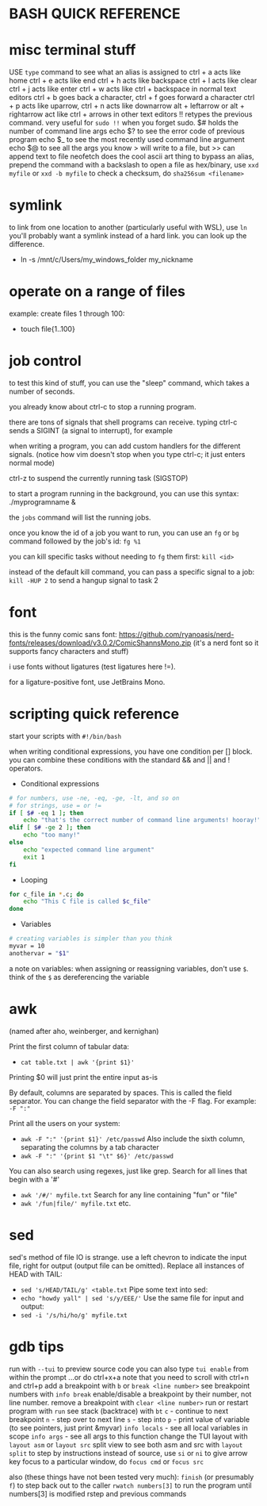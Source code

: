 # BASH QUICK REFERENCE
 
# misc terminal stuff
USE `type` command to see what an alias is assigned to
ctrl + a acts like home
ctrl + e acts like end
ctrl + h acts like backspace
ctrl + l acts like clear
ctrl + j acts like enter
ctrl + w acts like ctrl + backspace in normal text editors
ctrl + b goes back a character, ctrl + f goes forward a character
ctrl + p acts like uparrow, ctrl + n acts like downarrow
alt + leftarrow or alt + rightarrow act like ctrl + arrows in other text editors
!! retypes the previous command. very useful for `sudo !!` when you forget sudo.
$# holds the number of command line args
echo $? to see the error code of previous program
echo $_ to see the most recently used command line argument
echo $@ to see all the args
you know > will write to a file, but >> can append text to file
neofetch does the cool ascii art thing
to bypass an alias, prepend the command with a backslash
to open a file as hex/binary, use `xxd myfile` or `xxd -b myfile`
to check a checksum, do `sha256sum <filename>`

# symlink
to link from one location to another (particularly useful with WSL), use `ln`
you'll probably want a symlink instead of a hard link.
you can look up the difference.
* ln -s /mnt/c/Users/my_windows_folder my_nickname

# operate on a range of files
example: create files 1 through 100:
* touch file{1..100}

# job control
to test this kind of stuff, you can use the "sleep" command, which takes a
number of seconds.

you already know about ctrl-c to stop a running program.

there are tons of signals that shell programs can receive.
typing ctrl-c sends a SIGINT (a signal to interrupt), for example

when writing a program, you can add custom handlers for the different signals.
(notice how vim doesn't stop when you type ctrl-c; it just enters normal mode)

ctrl-z to suspend the currently running task (SIGSTOP)

to start a program running in the background, you can use this syntax:
./myprogramname <args> &

the `jobs` command will list the running jobs.

once you know the id of a job you want to run, you can use an `fg` or `bg`
command followed by the job's id: `fg %1`

you can kill specific tasks without needing to `fg` them first: `kill <id>`

instead of the default kill command, you can pass a specific signal to a job:
`kill -HUP 2` to send a hangup signal to task 2

# font
this is the funny comic sans font:
https://github.com/ryanoasis/nerd-fonts/releases/download/v3.0.2/ComicShannsMono.zip
(it's a nerd font so it supports fancy characters and stuff)

i use fonts without ligatures (test ligatures here !=).

for a ligature-positive font, use JetBrains Mono.

# scripting quick reference
start your scripts with `#!/bin/bash`

when writing conditional expressions, you have one condition per [] block.
you can combine these conditions with the standard && and || and ! operators.

- Conditional expressions
```bash
# for numbers, use -ne, -eq, -ge, -lt, and so on
# for strings, use = or !=
if [ $# -eq 1 ]; then
    echo "that's the correct number of command line arguments! hooray!"
elif [ $# -ge 2 ]; then
    echo "too many!"
else
    echo "expected command line argument"
    exit 1
fi
```

- Looping
```bash
for c_file in *.c; do
    echo "This C file is called $c_file"
done
```

- Variables
```bash
# creating variables is simpler than you think
myvar = 10
anothervar = "$1"
```
a note on variables: when assigning or reassigning variables, don't use `$`.
think of the `$` as dereferencing the variable

# awk
(named after aho, weinberger, and kernighan)

Print the first column of tabular data:
* `cat table.txt | awk '{print $1}'`

Printing $0 will just print the entire input as-is

By default, columns are separated by spaces. This is called the field separator.
You can change the field separator with the -F flag. For example: `-F ":"`

Print all the users on your system:
* `awk -F ":" '{print $1}' /etc/passwd`
Also include the sixth column, separating the columns by a tab character
* `awk -F ":" '{print $1 "\t" $6}' /etc/passwd`

You can also search using regexes, just like grep.
Search for all lines that begin with a '#'
* `awk '/#/' myfile.txt`
Search for any line containing "fun" or "file"
* `awk '/fun|file/' myfile.txt`
etc.

# sed
sed's method of file IO is strange. use a left chevron to indicate the input
file, right for output (output file can be omitted).
Replace all instances of HEAD with TAIL:
* `sed 's/HEAD/TAIL/g' <table.txt`
Pipe some text into sed:
* `echo "howdy yall" | sed 's/y/EEE/'`
Use the same file for input and output:
* `sed -i '/s/hi/ho/g' myfile.txt`

# gdb tips
run with `--tui` to preview source code
you can also type `tui enable` from within the prompt
...or do ctrl+x+a
note that you need to scroll with ctrl+n and ctrl+p
add a breakpoint with `b` or `break <line number>`
see breakpoint numbers with `info break`
enable/disable a breakpoint by their number, not line number.
remove a breakpoint with `clear <line number>`
run or restart program with `run`
see stack (backtrace) with `bt`
`c` - continue to next breakpoint
`n` - step over to next line
`s` - step into
`p` - print value of variable (to see pointers, just print &myvar)
`info locals` - see all local variables in scope
`info args` - see all args to this function
change the TUI layout with `layout asm` or `layout src`
split view to see both asm and src with `layout split`
to step by instructions instead of source, use `si` or `ni`
to give arrow key focus to a particular window, do `focus cmd` or `focus src`

also (these things have not been tested very much):
`finish` (or presumably `f`) to step back out to the caller
`rwatch numbers[3]` to run the program until numbers[3] is modified
rstep and previous commands
